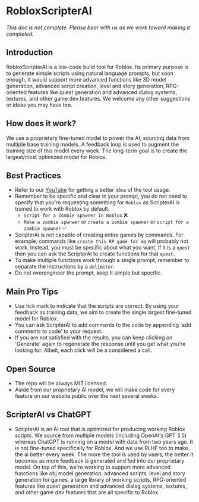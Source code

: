 # RobloxScripterAI

<i> This doc is not complete. Please bear with us as we work toward making it completed. </i>

## Introduction

RobloxScripterAI is a low-code build tool for Roblox. Its primary purpose is to generate simple scripts using natural language prompts, but soon enough, it would support more advanced functions like 3D model generation, advanced script creation, level and story generation, RPG-oriented features like quest generation and advanced dialog systems, textures, and other game dev features. We welcome any other suggestions or ideas you may have too. 

## How does it work?

We use a proprietary fine-tuned model to power the AI, sourcing data from multiple base training models. A feedback loop is used to augment the training size of this model every week. The long-term goal is to create the largest/most optimized model for Roblox. 

## Best Practices

* Refer to our [YouTube](https://www.youtube.com/@robloxscripterai4564) for getting a better idea of the tool usage. 
* Remember to be specific and clear in your prompt, you do not need to specify that you're requesting something for ```Roblox``` as ScripterAI is trained to work with Roblox by default.
  * ```Script for a Zombie spawner in Roblox``` ❌
  * ```Make a zombie spwnwer``` or ```create a zombie spawner``` or ```script for a zombie spawner``` :white_check_mark:
* ScripterAI is not capable of creating entire games by commands. For example, commands like ```create this RP game for me``` will probably not work. Instead, you must be specific about what you want, if it is a ```quest``` then you can ask the ScripterAI to create functions for that ```quest```.
* To make multiple functions work through a single prompt, remember to separate the instructions by a `delimiter`.
* Do not overengineer the prompt, keep it simple but specific. 

## Main Pro Tips

* Use tick mark to indicate that the scripts are correct. By using your feedback as training data, we aim to create the single largest fine-tuned model for Roblox.
* You can ask ScripterAI to add comments to the code by appending 'add comments to code' to your request.
* If you are not satisfied with the results, you can keep clicking on 'Generate' again to regenerate the response until you get what you're looking for. Albeit, each click will be a considered a call.

## Open Source
* The repo will be always MIT licensed. 
* Aside from our proprietary AI model, we will make code for every feature on our website public over the next several weeks. 

## ScripterAI vs ChatGPT

* ScripterAI is an AI tool that is optimized for producing working Roblox scripts. We source from multiple models (including OpenAI's GPT 3.5) whereas ChatGPT is running on a model with data from two years ago. It is not fine-tuned specifically for Roblox. And we use RLHF too to make the ai better every week. The more the tool is used by users, the better it becomes as more feedback is generated and fed into our proprietary model. On top of this, we're working to support more advanced functions like obj model generation, advanced scripts, level and story generation for games, a large library of working scripts, RPG-oriented features like quest generation and advanced dialog systems, textures, and other game dev features that are all specific to Roblox. 

